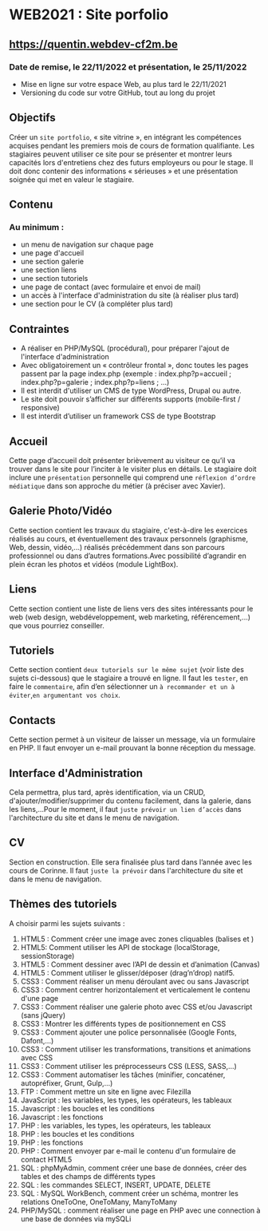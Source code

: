 # WEB2021 : Site porfolio

## https://quentin.webdev-cf2m.be

### Date de remise, le 22/11/2022 et présentation, le 25/11/2022

- Mise en ligne sur votre espace Web, au plus tard le 22/11/2021
- Versioning du code sur votre GitHub, tout au long du projet

## Objectifs

Créer un `site portfolio`, « site vitrine », en intégrant les compétences acquises pendant les premiers mois de cours de formation qualifiante. Les stagiaires peuvent utiliser ce site pour se présenter et montrer leurs capacités lors d'entretiens chez des futurs employeurs ou pour le stage. Il doit donc contenir des informations « sérieuses » et une présentation soignée qui met en valeur le stagiaire.

## Contenu

### Au minimum :

- un menu de navigation sur chaque page
- une page d'accueil
- une section galerie
- une section liens
- une section tutoriels
- une page de contact (avec formulaire et envoi de mail)
- un accès à l'interface d'administration du site (à réaliser plus tard)
- une section pour le CV (à compléter plus tard)

## Contraintes

- A réaliser en PHP/MySQL (procédural), pour préparer l'ajout de l'interface d'administration
- Avec obligatoirement un « contrôleur frontal », donc toutes les pages passent par la page index.php (exemple : index.php?p=accueil ; index.php?p=galerie ; index.php?p=liens ; ...)
- Il est interdit d'utiliser un CMS de type WordPress, Drupal ou autre.
- Le site doit pouvoir s’afficher sur différents supports (mobile-first / responsive)
- Il est interdit d’utiliser un framework CSS de type Bootstrap

## Accueil

Cette page d’accueil doit présenter brièvement au visiteur ce qu’il va trouver dans le site pour l’inciter à le visiter plus en détails. Le stagiaire doit inclure une `présentation` personnelle qui comprend une `réflexion d’ordre médiatique` dans son approche du métier (à préciser avec Xavier).

## Galerie Photo/Vidéo

Cette section contient les travaux du stagiaire, c'est-à-dire les exercices réalisés au cours, et éventuellement des travaux personnels (graphisme, Web, dessin, vidéo,...) réalisés précédemment dans son parcours professionnel ou dans d’autres formations.Avec possibilité d’agrandir en plein écran les photos et vidéos (module LightBox).

## Liens

Cette section contient une liste de liens vers des sites intéressants pour le web (web design, webdéveloppement, web marketing, référencement,...) que vous pourriez conseiller.

## Tutoriels

Cette section contient `deux tutoriels sur le même sujet` (voir liste des sujets ci-dessous) que le stagiaire a trouvé en ligne. Il faut les `tester`, en faire le `commentaire`, afin d’en sélectionner un `à recommander et un à éviter`,`en argumentant vos choix`.

## Contacts

Cette section permet à un visiteur de laisser un message, via un formulaire en PHP. Il faut envoyer un e-mail prouvant la bonne réception du message.

## Interface d'Administration

Cela permettra, plus tard, après identification, via un CRUD, d'ajouter/modifier/supprimer du contenu facilement, dans la galerie, dans les liens,...Pour le moment, il faut `juste prévoir un lien d’accès` dans l'architecture du site et dans le menu de navigation.

## CV

Section en construction. Elle sera finalisée plus tard dans l’année avec les cours de Corinne. Il faut `juste la prévoir` dans l'architecture du site et dans le menu de navigation.

## Thèmes des tutoriels

A choisir parmi les sujets suivants :

1. HTML5 : Comment créer une image avec zones cliquables (balises <map> et <area>)
2. HTML5: Comment utiliser les API de stockage (localStorage, sessionStorage)
3. HTML5 : Comment dessiner avec l’API de dessin et d’animation (Canvas)
4. HTML5 : Comment utiliser le glisser/déposer (drag’n’drop) natif5.
5. CSS3 : Comment réaliser un menu déroulant avec ou sans Javascript
6. CSS3 : Comment centrer horizontalement et verticalement le contenu d'une page
7. CSS3 : Comment réaliser une galerie photo avec CSS et/ou Javascript (sans jQuery)
8. CSS3 : Montrer les différents types de positionnement en CSS
9. CSS3 : Comment ajouter une police personnalisée (Google Fonts, Dafont,...)
10. CSS3 : Comment utiliser les transformations, transitions et animations avec CSS
11. CSS3 : Comment utiliser les préprocesseurs CSS (LESS, SASS,...)
12. CSS3 : Comment automatiser les tâches (minifier, concaténer, autopréfixer, Grunt, Gulp,...)
13. FTP : Comment mettre un site en ligne avec Filezilla
14. JavaScript : les variables, les types, les opérateurs, les tableaux
15. Javascript : les boucles et les conditions
16. Javascript : les fonctions
17. PHP : les variables, les types, les opérateurs, les tableaux
18. PHP : les boucles et les conditions
19. PHP : les fonctions
20. PHP : Comment envoyer par e-mail le contenu d'un formulaire de contact HTML5
21. SQL : phpMyAdmin, comment créer une base de données, créer des tables et des champs de différents types
22. SQL : les commandes SELECT, INSERT, UPDATE, DELETE
23. SQL : MySQL WorkBench, comment créer un schéma, montrer les relations OneToOne, OneToMany, ManyToMany
24. PHP/MySQL : comment réaliser une page en PHP avec une connection à une base de données via mySQLi
